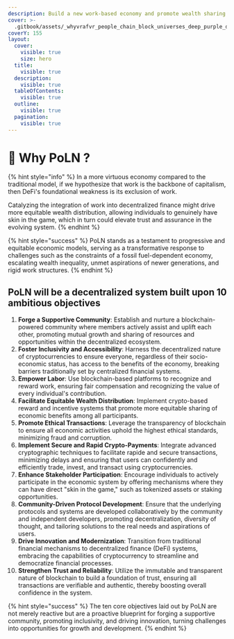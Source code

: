 ```yaml
---
description: Build a new work-based economy and promote wealth sharing.
cover: >-
  .gitbook/assets/_whyvrafvr_people_chain_block_universes_deep_purple_dark_blue_c_b77d2de2-a8e3-4a3b-819e-5e1cc0297782.png
coverY: 155
layout:
  cover:
    visible: true
    size: hero
  title:
    visible: true
  description:
    visible: true
  tableOfContents:
    visible: true
  outline:
    visible: true
  pagination:
    visible: true
---
```


# 🌟 Why PoLN ?

{% hint style="info" %}
In a more virtuous economy compared to the traditional model, if we hypothesize that work is the backbone of capitalism, then DeFi's foundational weakness is its exclusion of work.

Catalyzing the integration of work into decentralized finance might drive more equitable wealth distribution, allowing individuals to genuinely have skin in the game, which in turn could elevate trust and assurance in the evolving system.
{% endhint %}

{% hint style="success" %}
PoLN stands as a testament to progressive and equitable economic models, serving as a transformative response to challenges such as the constraints of a fossil fuel-dependent economy, escalating wealth inequality, unmet aspirations of newer generations, and rigid work structures.
{% endhint %}

## PoLN will be a decentralized system built upon 10 ambitious objectives

1. **Forge a Supportive Community**: Establish and nurture a blockchain-powered community where members actively assist and uplift each other, promoting mutual growth and sharing of resources and opportunities within the decentralized ecosystem.
2. **Foster Inclusivity and Accessibility**: Harness the decentralized nature of cryptocurrencies to ensure everyone, regardless of their socio-economic status, has access to the benefits of the economy, breaking barriers traditionally set by centralized financial systems.
3. **Empower Labor**: Use blockchain-based platforms to recognize and reward work, ensuring fair compensation and recognizing the value of every individual's contribution.
4. **Facilitate Equitable Wealth Distribution**: Implement crypto-based reward and incentive systems that promote more equitable sharing of economic benefits among all participants.
5. **Promote Ethical Transactions**: Leverage the transparency of blockchain to ensure all economic activities uphold the highest ethical standards, minimizing fraud and corruption.
6. **Implement Secure and Rapid Crypto-Payments**: Integrate advanced cryptographic techniques to facilitate rapide and secure transactions, minimizing delays and ensuring that users can confidently and efficiently trade, invest, and transact using cryptocurrencies.
7. **Enhance Stakeholder Participation**: Encourage individuals to actively participate in the economic system by offering mechanisms where they can have direct "skin in the game," such as tokenized assets or staking opportunities.
8. **Community-Driven Protocol Development**: Ensure that the underlying protocols and systems are developed collaboratively by the community and independent developers, promoting decentralization, diversity of thought, and tailoring solutions to the real needs and aspirations of users.
9. **Drive Innovation and Modernization**: Transition from traditional financial mechanisms to decentralized finance (DeFi) systems, embracing the capabilities of cryptocurrency to streamline and democratize financial processes.
10. **Strengthen Trust and Reliability**: Utilize the immutable and transparent nature of blockchain to build a foundation of trust, ensuring all transactions are verifiable and authentic, thereby boosting overall confidence in the system.

{% hint style="success" %}
The ten core objectives laid out by PoLN are not merely reactive but are a proactive blueprint for forging a supportive community, promoting inclusivity, and driving innovation, turning challenges into opportunities for growth and development.
{% endhint %}
